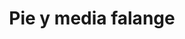 ---
title: "Pie y media falange"
draft: false
identifier: "pie_y_media_falange"
description : "pie"
menu:
  main:
    identifier: 'anillo.pie_y_media_falange'
    parent: 'anillos'
    weight: 15
---